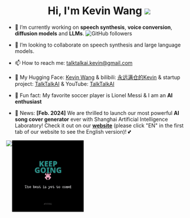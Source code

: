 <div align="center">
<h1>
   Hi, I'm Kevin Wang   <a href="https://github.com/KevinWang676"><img src="https://media.giphy.com/media/hvRJCLFzcasrR4ia7z/giphy.gif" width="30px"/></a>
</h1>
</div>

- 🔭 I’m currently working on **speech synthesis**, **voice conversion**, **diffusion models** and **LLMs**.   <img alt="GitHub followers" src="https://img.shields.io/github/followers/KevinWang676?style=flat-square&logo=github" />

- 👯 I’m looking to collaborate on speech synthesis and large language models.

- 📫 How to reach me: talktalkai.kevin@gmail.com

- 🤗 My Hugging Face: [Kevin Wang](https://huggingface.co/kevinwang676) & bilibili: [永远满仓的Kevin](https://space.bilibili.com/501495851) & startup project: [TalkTalkAI](http://www.talktalkai.com/) & YouTube: [TalkTalkAI](https://www.youtube.com/@kevinwang676)

- 🍰 Fun fact: My favorite soccer player is Lionel Messi & I am an **AI enthusiast**

- 📰 News: **[Feb. 2024]** We are thrilled to launch our most powerful **AI song cover generator** ever with Shanghai Artificial Intelligence Laboratory! Check it out on our [**website**](https://www.talktalkai.com/) (please click "EN" in the first tab of our website to see the English version)! 💕

![](https://github-readme-stats.vercel.app/api?username=KevinWang676&theme=tokyonight&hide_border=false&include_all_commits=false&count_private=false)<img align="top" width="194" src="best.gif" />

